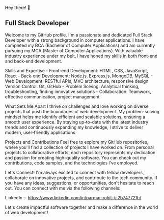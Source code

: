  Hey there! 👋
                        					<h2>Full Stack Developer</h2>

Welcome to my GitHub profile. I'm a passionate and dedicated Full Stack Developer with a strong background in computer applications. I have completed my BCA (Bachelor of Computer Applications) and am currently pursuing my MCA (Master of Computer Applications). With valuable industry experience under my belt, I have honed my skills in both front-end and back-end development.

Skills and Expertise
	- Front-end Development: HTML, CSS, JavaScript, React
	- Back-end Development: Node.js, Express.js, MongoDB, MySQL
	- Web Development: RESTful APIs, MVC architecture, responsive design
Version Control: Git, GitHub
	- Problem Solving: Analytical thinking, troubleshooting, finding innovative solutions
	- Collaboration: Teamwork, effective communication, project management
 
What Sets Me Apart
	I thrive on challenges and love working on diverse projects that push the boundaries of web development. My problem-solving mindset helps me identify efficient and scalable solutions, ensuring a smooth user experience. By staying up-to-date with the latest industry trends and continuously expanding my knowledge, I strive to deliver modern, user-friendly applications.

Projects and Contributions
	Feel free to explore my GitHub repositories, where you'll find a collection of projects I have worked on. From personal projects to collaborative efforts, each repository represents my dedication and passion for creating high-quality software. You can check out my contributions, code samples, and the technologies I've employed.

Let's Connect!
	I'm always excited to connect with fellow developers, collaborate on innovative projects, and contribute to the tech community. If you have any ideas, suggestions, or opportunities, don't hesitate to reach out. You can connect with me via the following channels:

LinkedIn :- https://www.linkedin.com/in/parmar-rohit-k-2b747721b/

Let's create impactful software together and make a difference in the world of web development!
